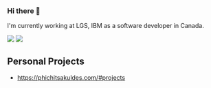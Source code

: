 ### Hi there 👋

I'm currently working at LGS, IBM as a software developer in Canada.

<img src="https://github-readme-stats.vercel.app/api/top-langs/?username=nutphi&theme=dark&show_icons=true&hide_border=false&layout=compact"/>
<img src="https://github-readme-streak-stats.herokuapp.com/?user=nutphi&theme=dark&hide_border=false"/>

## Personal Projects

- https://phichitsakuldes.com/#projects

<!--
**nutphi/nutphi** is a ✨ _special_ ✨ repository because its `README.md` (this file) appears on your GitHub profile.

Here are some ideas to get you started:

- 🔭 I’m currently working on ...
- 🌱 I’m currently learning ...
- 👯 I’m looking to collaborate on ...
- 🤔 I’m looking for help with ...
- 💬 Ask me about ...
- 📫 How to reach me: ...
- 😄 Pronouns: ...
- ⚡ Fun fact: ...
-->
